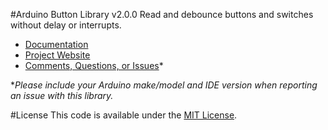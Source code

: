 #Arduino Button Library v2.0.0
Read and debounce buttons and switches without delay or interrupts.

* [Documentation](http://robotsbigdata.com/docs-arduino-button.html)
* [Project Website](http://robotsbigdata.com)
* [Comments, Questions, or Issues](https://github.com/alextaujenis/RBD_Button/issues/new)*

\**Please include your Arduino make/model and IDE version when reporting an issue with this library.*

#License
This code is available under the [MIT License](http://opensource.org/licenses/mit-license.php).